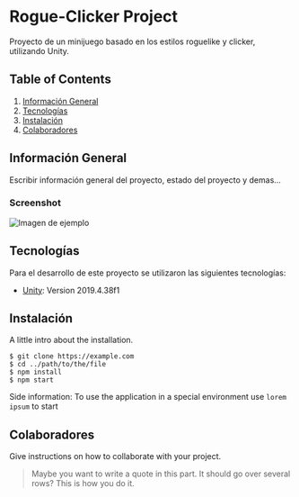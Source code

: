# Rogue-Clicker Project
 Proyecto de un minijuego basado en los estilos roguelike y clicker, utilizando Unity.


## Table of Contents
1. [Información General](#información-general)
2. [Tecnologías](#tecnologías)
3. [Instalación](#instalación)
4. [Colaboradores](#colaboradores)


## Información General

Escribir información general del proyecto, estado del proyecto y demas...
### Screenshot
![Imagen de ejemplo](/path/to/the/example.png)


## Tecnologías

Para el desarrollo de este proyecto se utilizaron las siguientes tecnologías:
* [Unity](https://unity.com/download#how-get-started): Version 2019.4.38f1 


## Instalación

A little intro about the installation. 
```
$ git clone https://example.com
$ cd ../path/to/the/file
$ npm install
$ npm start
```
Side information: To use the application in a special environment use ```lorem ipsum``` to start


## Colaboradores

Give instructions on how to collaborate with your project.
> Maybe you want to write a quote in this part. 
> It should go over several rows?
> This is how you do it.

